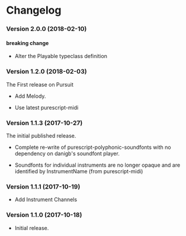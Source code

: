 # Changelog

### Version 2.0.0 (2018-02-10)

#### breaking change

* Alter the Playable typeclass definition

### Version 1.2.0 (2018-02-03)

The First release on Pursuit

+ Add Melody.
* Use latest purescript-midi

### Version 1.1.3 (2017-10-27)

The initial published release.

* Complete re-write of purescript-polyphonic-soundfonts with no dependency on danigb's soundfont player.

* Soundfonts for individual instruments are no longer opaque and are identified by InstrumentName (from purescript-midi)

### Version 1.1.1  (2017-10-19)

* Add Instrument Channels

### Version 1.1.0  (2017-10-18)

* Initial release.
